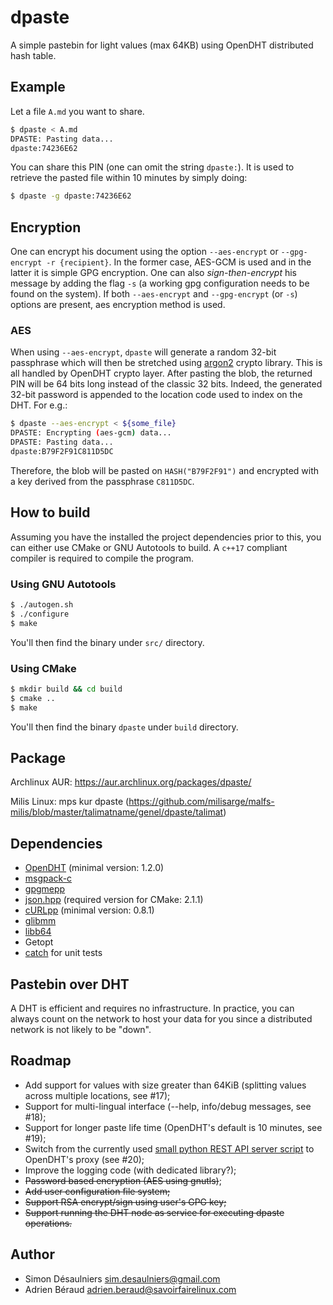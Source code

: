 # dpaste

A simple pastebin for light values (max 64KB) using OpenDHT distributed hash table.
## Example

Let a file `A.md` you want to share.
```sh
$ dpaste < A.md
DPASTE: Pasting data...
dpaste:74236E62
```

You can share this PIN (one can omit the string `dpaste:`). It is used to
retrieve the pasted file within 10 minutes by simply doing:
```sh
$ dpaste -g dpaste:74236E62
```

## Encryption

One can encrypt his document using the option `--aes-encrypt` or
`--gpg-encrypt -r {recipient}`. In the former case, AES-GCM is used and in
the latter it is simple GPG encryption. One can also *sign-then-encrypt* his
message by adding the flag `-s` (a working gpg configuration needs to be found
on the system). If both `--aes-encrypt` and `--gpg-encrypt` (or `-s`) options
are present, aes encryption method is used.

### AES

When using `--aes-encrypt`, `dpaste` will generate a random 32-bit passphrase
which will then be stretched using [argon2][] crypto library. This is all
handled by OpenDHT crypto layer. After pasting the blob, the returned PIN will
be 64 bits long instead of the classic 32 bits. Indeed, the generated 32-bit
password is appended to the location code used to index on the DHT. For e.g.:

```sh
$ dpaste --aes-encrypt < ${some_file}
DPASTE: Encrypting (aes-gcm) data...
DPASTE: Pasting data...
dpaste:B79F2F91C811D5DC
```

Therefore, the blob will be pasted on `HASH("B79F2F91")` and encrypted with
a key derived from the passphrase `C811D5DC`.

[argon2]: https://github.com/P-H-C/phc-winner-argon2

## How to build

Assuming you have the installed the project dependencies prior to this, you can
either use CMake or GNU Autotools to build. A `c++17` compliant compiler is
required to compile the program.

### Using GNU Autotools

```sh
$ ./autogen.sh
$ ./configure
$ make
```

You'll then find the binary under `src/` directory.

### Using CMake

```sh
$ mkdir build && cd build
$ cmake ..
$ make
```

You'll then find the binary `dpaste` under `build` directory.

## Package

Archlinux AUR: https://aur.archlinux.org/packages/dpaste/

Milis Linux:   mps kur dpaste  (https://github.com/milisarge/malfs-milis/blob/master/talimatname/genel/dpaste/talimat)

## Dependencies

- [OpenDHT](https://github.com/savoirfairelinux/opendht/) (minimal version: 1.2.0)
- [msgpack-c](https://github.com/msgpack/msgpack-c)
- [gpgmepp](https://github.com/KDE/gpgmepp)
- [json.hpp](https://github.com/nlohmann/json) (required version for CMake: 2.1.1)
- [cURLpp](https://github.com/jpbarrette/curlpp) (minimal version: 0.8.1)
- [glibmm](https://github.com/GNOME/glibmm)
- [libb64](http://libb64.sourceforge.net/)
- Getopt
- [catch](https://github.com/catchorg/Catch2) for unit tests

## Pastebin over DHT

A DHT is efficient and requires no infrastructure. In practice, you can always
count on the network to host your data for you since a distributed network is
not likely to be "down".

## Roadmap

- Add support for values with size greater than 64KiB (splitting values across
  multiple locations, see #17);
- Support for multi-lingual interface (--help, info/debug messages, see #18);
- Support for longer paste life time (OpenDHT's default is 10 minutes, see #19);
- Switch from the currently used [small python REST API server script][pyserver] to
  OpenDHT's proxy (see #20);
- Improve the logging code (with dedicated library?);
- ~~Password based encryption (AES using gnutls)~~;
- ~~Add user configuration file system;~~
- ~~Support RSA encrypt/sign using user's GPG key;~~
- ~~Support running the DHT node as service for executing dpaste operations.~~

[pyserver]: https://github.com/savoirfairelinux/opendht/blob/459c1344aac37519ccdf19aebff56027771d2e72/python/tools/http_server.py

## Author

- Simon Désaulniers <sim.desaulniers@gmail.com>
- Adrien Béraud <adrien.beraud@savoirfairelinux.com>

